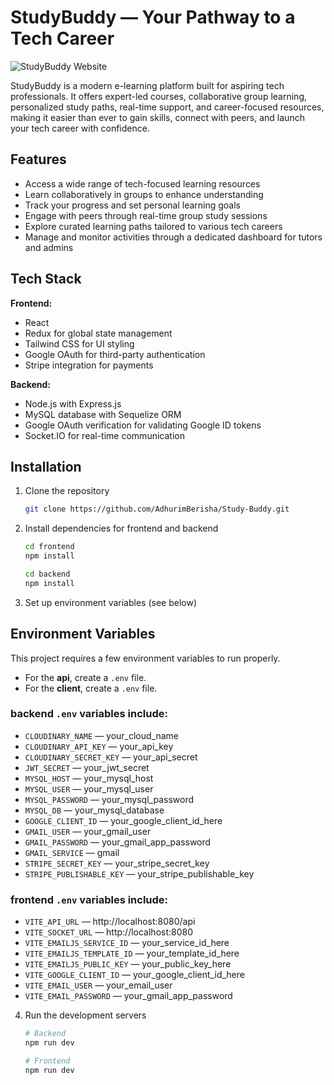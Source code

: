 # StudyBuddy — Your Pathway to a Tech Career

![StudyBuddy Website](./StudyBuddy.png)

StudyBuddy is a modern e-learning platform built for aspiring tech professionals. It offers expert-led courses, collaborative group learning, personalized study paths, real-time support, and career-focused resources, making it easier than ever to gain skills, connect with peers, and launch your tech career with confidence.

## Features

- Access a wide range of tech-focused learning resources
- Learn collaboratively in groups to enhance understanding
- Track your progress and set personal learning goals
- Engage with peers through real-time group study sessions
- Explore curated learning paths tailored to various tech careers
- Manage and monitor activities through a dedicated dashboard for tutors and admins

## Tech Stack

**Frontend:**
- React
- Redux for global state management
- Tailwind CSS for UI styling
- Google OAuth for third-party authentication
- Stripe integration for payments

**Backend:**
- Node.js with Express.js
- MySQL database with Sequelize ORM
- Google OAuth verification for validating Google ID tokens
- Socket.IO for real-time communication

## Installation

1. Clone the repository

   ```bash
   git clone https://github.com/AdhurimBerisha/Study-Buddy.git
   ```

2. Install dependencies for frontend and backend

   ```bash
   cd frontend
   npm install

   cd backend
   npm install
   ```

3. Set up environment variables (see below)

## Environment Variables

This project requires a few environment variables to run properly.

- For the **api**, create a `.env` file.  
- For the **client**, create a `.env` file.

### backend `.env` variables include:
- `CLOUDINARY_NAME` — your_cloud_name
- `CLOUDINARY_API_KEY` — your_api_key
- `CLOUDINARY_SECRET_KEY` — your_api_secret
- `JWT_SECRET` — your_jwt_secret
- `MYSQL_HOST` — your_mysql_host
- `MYSQL_USER` — your_mysql_user
- `MYSQL_PASSWORD` — your_mysql_password
- `MYSQL_DB` — your_mysql_database
- `GOOGLE_CLIENT_ID` — your_google_client_id_here
- `GMAIL_USER` — your_gmail_user
- `GMAIL_PASSWORD` — your_gmail_app_password
- `GMAIL_SERVICE` — gmail
- `STRIPE_SECRET_KEY` — your_stripe_secret_key
- `STRIPE_PUBLISHABLE_KEY` — your_stripe_publishable_key

### frontend `.env` variables include:
- `VITE_API_URL` — http://localhost:8080/api
- `VITE_SOCKET_URL` — http://localhost:8080
- `VITE_EMAILJS_SERVICE_ID` — your_service_id_here
- `VITE_EMAILJS_TEMPLATE_ID` — your_template_id_here
- `VITE_EMAILJS_PUBLIC_KEY` — your_public_key_here
- `VITE_GOOGLE_CLIENT_ID` — your_google_client_id_here
- `VITE_EMAIL_USER` — your_email_user
- `VITE_EMAIL_PASSWORD` — your_gmail_app_password

4. Run the development servers

   ```bash
   # Backend
   npm run dev

   # Frontend
   npm run dev
   ```
